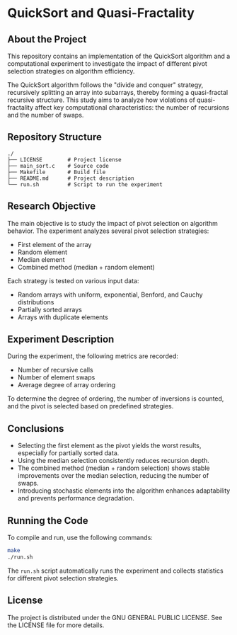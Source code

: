 # QuickSort and Quasi-Fractality

## About the Project
This repository contains an implementation of the QuickSort algorithm and a computational experiment to investigate the impact of different pivot selection strategies on algorithm efficiency.

The QuickSort algorithm follows the "divide and conquer" strategy, recursively splitting an array into subarrays, thereby forming a quasi-fractal recursive structure. This study aims to analyze how violations of quasi-fractality affect key computational characteristics: the number of recursions and the number of swaps.

## Repository Structure
```
./
├── LICENSE        # Project license
├── main_sort.c    # Source code
├── Makefile       # Build file
├── README.md      # Project description
└── run.sh         # Script to run the experiment
```

## Research Objective
The main objective is to study the impact of pivot selection on algorithm behavior. The experiment analyzes several pivot selection strategies:
- First element of the array
- Random element
- Median element
- Combined method (median + random element)

Each strategy is tested on various input data:
- Random arrays with uniform, exponential, Benford, and Cauchy distributions
- Partially sorted arrays
- Arrays with duplicate elements

## Experiment Description
During the experiment, the following metrics are recorded:
- Number of recursive calls
- Number of element swaps
- Average degree of array ordering

To determine the degree of ordering, the number of inversions is counted, and the pivot is selected based on predefined strategies.

## Conclusions
- Selecting the first element as the pivot yields the worst results, especially for partially sorted data.
- Using the median selection consistently reduces recursion depth.
- The combined method (median + random selection) shows stable improvements over the median selection, reducing the number of swaps.
- Introducing stochastic elements into the algorithm enhances adaptability and prevents performance degradation.

## Running the Code
To compile and run, use the following commands:
```sh
make
./run.sh
```
The `run.sh` script automatically runs the experiment and collects statistics for different pivot selection strategies.

## License
The project is distributed under the GNU GENERAL PUBLIC LICENSE. See the LICENSE file for more details.
